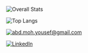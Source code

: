 ![Overall Stats](https://github-readme-stats.vercel.app/api?username=Sherlemious&count_private=true&show_icons=true&hide=contribs)

![Top Langs](https://github-readme-stats.vercel.app/api/top-langs/?username=Sherlemious&layout=compact)

<a href="mailto:YourEmail@gmail.com">![abd.moh.yousef@gmail.com](https://img.shields.io/badge/Gmail-D14836?style=for-the-badge&logo=gmail&logoColor=white)</a>

<a href="<https://www.linkedin.com/in/sherlemious/>">![LinkedIn](https://img.shields.io/badge/LinkedIn-0077B5?style=for-the-badge&logo=linkedin&logoColor=white)</a>
<codersrank-skills-chart username="Sherlemious"></codersrank-skills-chart>

